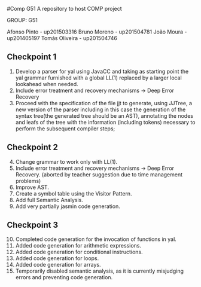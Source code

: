 ﻿#Comp G51
A repository to host COMP project


GROUP: G51

Afonso Pinto - up201503316
Bruno Moreno - up201504781
João Moura - up201405197
Tomás Oliveira - up201504746

## Checkpoint 1

1. Develop a parser for yal using JavaCC and taking as starting point the yal grammar furnished with a global LL(1) replaced by a larger local lookahead when needed.
2. Include error treatment and recovery mechanisms -> Deep Error Recovery
3. Proceed with the specification of the file jjt to generate, using JJTree, a new version of the parser including
 in this case the generation of the syntax tree(the generated tree should be an AST),
 annotating the nodes and leafs of the tree with the information (including tokens) necessary to perform the subsequent compiler steps;
 
## Checkpoint 2

4. Change grammar to work only with LL(1).
5. Include error treatment and recovery mechanisms -> Deep Error Recovery. (aborted by teacher suggestion due to time management problems)
6. Improve AST.
7. Create a symbol table using the Visitor Pattern.
8. Add full Semantic Analysis.
9. Add very partially jasmin code generation.

## Checkpoint 3

10. Completed code generation for the invocation of functions in yal.
11. Added code generation for arithmetic expressions.
12. Added code generation for conditional instructions.
13. Added code generation for loops.
14. Added code generation for arrays.
15. Temporarily disabled semantic analysis, as it is currently misjudging errors and preventing code generation.